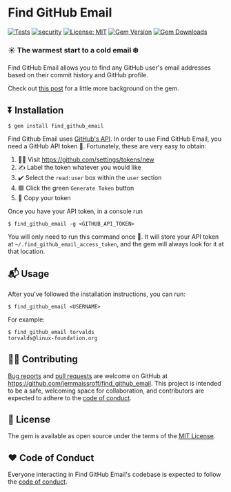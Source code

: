 # Find GitHub Email

[![Tests](https://github.com/jemmaissroff/find_github_email/workflows/Main/badge.svg)](https://github.com/jemmaissroff/find_github_email/actions?query=workflow%3AMain)
[![security](https://hakiri.io/github/jemmaissroff/find_github_email/main.svg)](https://hakiri.io/github/jemmaissroff/find_github_email/main)
[![License: MIT](https://img.shields.io/badge/License-MIT-yellow.svg)](https://opensource.org/licenses/MIT)
[![Gem Version](https://img.shields.io/gem/v/find_github_email.svg)](https://rubygems.org/gems/find_github_email)
[![Gem Downloads](https://img.shields.io/gem/dt/find_github_email.svg)](https://rubygems.org/gems/find_github_email)

### ☀️ **The warmest start to a cold email** ❄️

Find GitHub Email allows you to find any GitHub user's email addresses based on their commit history and GitHub profile.

Check out [this post](https://jemma.dev/blog/find-github-email) for a little more background on the gem.

## ⏬ Installation

    $ gem install find_github_email
    

Find Github Email uses [GitHub's API](https://developer.github.com/v4/). In order to use Find GitHub Email, you need a GitHub API token 🔑. Fortunately, these are very easy to obtain: 

1. 👩‍💻 Visit https://github.com/settings/tokens/new
2. ✍️ Label the token whatever you would like 
3. ✔️ Select the `read:user` box within the `user` section
4. 🟩 Click the green `Generate Token` button
5. 📝 Copy your token

Once you have your API token, in a console run

    $ find_github_email -g <GITHUB_API_TOKEN>
    
You will only need to run this command once 🎉. It will store your API token at `~/.find_github_email_access_token`, and the gem will always look for it at that location.

## 📬 Usage

 After you've followed the installation instructions, you can run:

    $ find_github_email <USERNAME>
    
For example:

    $ find_github_email torvalds
	torvalds@linux-foundation.org


## 👩‍💻 Contributing

[Bug reports](https://github.com/jemmaissroff/find_github_email/issues) and
[pull requests](https://github.com/jemmaissroff/find_github_email/pulls) are welcome on GitHub at
https://github.com/jemmaissroff/find_github_email. This project is intended to be a safe,
welcoming space for collaboration, and contributors are expected to adhere to
the [code of conduct](https://github.com/jemmaissroff/find_github_email/blob/main/CODE_OF_CONDUCT.md).

## 📃 License

The gem is available as open source under the terms of the [MIT License](https://opensource.org/licenses/MIT).

##  ♥️ Code of Conduct

Everyone interacting in Find GitHub Email's codebase is expected to follow the
[code of conduct](https://github.com/jemmaissroff/find_github_email/blob/main/CODE_OF_CONDUCT.md).
